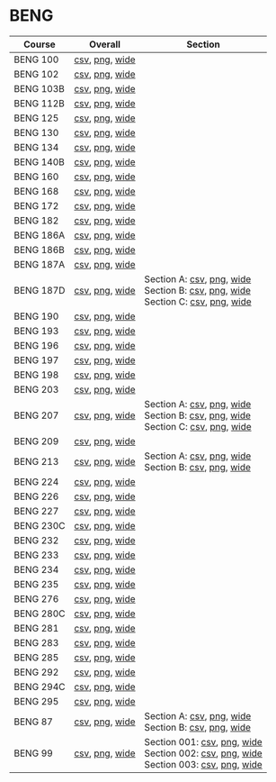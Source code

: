 # BENG

| Course | Overall | Section |
| ------ | ------- | ------- |
| BENG 100 | [csv](https://github.com/UCSD-Historical-Enrollment-Data/2025Spring/blob/main/overall/BENG%20100.csv), [png](https://raw.githubusercontent.com/UCSD-Historical-Enrollment-Data/2025Spring/main/plot_overall/BENG%20100.png), [wide](https://raw.githubusercontent.com/UCSD-Historical-Enrollment-Data/2025Spring/main/plot_overall_wide/BENG%20100.png) |  |
| BENG 102 | [csv](https://github.com/UCSD-Historical-Enrollment-Data/2025Spring/blob/main/overall/BENG%20102.csv), [png](https://raw.githubusercontent.com/UCSD-Historical-Enrollment-Data/2025Spring/main/plot_overall/BENG%20102.png), [wide](https://raw.githubusercontent.com/UCSD-Historical-Enrollment-Data/2025Spring/main/plot_overall_wide/BENG%20102.png) |  |
| BENG 103B | [csv](https://github.com/UCSD-Historical-Enrollment-Data/2025Spring/blob/main/overall/BENG%20103B.csv), [png](https://raw.githubusercontent.com/UCSD-Historical-Enrollment-Data/2025Spring/main/plot_overall/BENG%20103B.png), [wide](https://raw.githubusercontent.com/UCSD-Historical-Enrollment-Data/2025Spring/main/plot_overall_wide/BENG%20103B.png) |  |
| BENG 112B | [csv](https://github.com/UCSD-Historical-Enrollment-Data/2025Spring/blob/main/overall/BENG%20112B.csv), [png](https://raw.githubusercontent.com/UCSD-Historical-Enrollment-Data/2025Spring/main/plot_overall/BENG%20112B.png), [wide](https://raw.githubusercontent.com/UCSD-Historical-Enrollment-Data/2025Spring/main/plot_overall_wide/BENG%20112B.png) |  |
| BENG 125 | [csv](https://github.com/UCSD-Historical-Enrollment-Data/2025Spring/blob/main/overall/BENG%20125.csv), [png](https://raw.githubusercontent.com/UCSD-Historical-Enrollment-Data/2025Spring/main/plot_overall/BENG%20125.png), [wide](https://raw.githubusercontent.com/UCSD-Historical-Enrollment-Data/2025Spring/main/plot_overall_wide/BENG%20125.png) |  |
| BENG 130 | [csv](https://github.com/UCSD-Historical-Enrollment-Data/2025Spring/blob/main/overall/BENG%20130.csv), [png](https://raw.githubusercontent.com/UCSD-Historical-Enrollment-Data/2025Spring/main/plot_overall/BENG%20130.png), [wide](https://raw.githubusercontent.com/UCSD-Historical-Enrollment-Data/2025Spring/main/plot_overall_wide/BENG%20130.png) |  |
| BENG 134 | [csv](https://github.com/UCSD-Historical-Enrollment-Data/2025Spring/blob/main/overall/BENG%20134.csv), [png](https://raw.githubusercontent.com/UCSD-Historical-Enrollment-Data/2025Spring/main/plot_overall/BENG%20134.png), [wide](https://raw.githubusercontent.com/UCSD-Historical-Enrollment-Data/2025Spring/main/plot_overall_wide/BENG%20134.png) |  |
| BENG 140B | [csv](https://github.com/UCSD-Historical-Enrollment-Data/2025Spring/blob/main/overall/BENG%20140B.csv), [png](https://raw.githubusercontent.com/UCSD-Historical-Enrollment-Data/2025Spring/main/plot_overall/BENG%20140B.png), [wide](https://raw.githubusercontent.com/UCSD-Historical-Enrollment-Data/2025Spring/main/plot_overall_wide/BENG%20140B.png) |  |
| BENG 160 | [csv](https://github.com/UCSD-Historical-Enrollment-Data/2025Spring/blob/main/overall/BENG%20160.csv), [png](https://raw.githubusercontent.com/UCSD-Historical-Enrollment-Data/2025Spring/main/plot_overall/BENG%20160.png), [wide](https://raw.githubusercontent.com/UCSD-Historical-Enrollment-Data/2025Spring/main/plot_overall_wide/BENG%20160.png) |  |
| BENG 168 | [csv](https://github.com/UCSD-Historical-Enrollment-Data/2025Spring/blob/main/overall/BENG%20168.csv), [png](https://raw.githubusercontent.com/UCSD-Historical-Enrollment-Data/2025Spring/main/plot_overall/BENG%20168.png), [wide](https://raw.githubusercontent.com/UCSD-Historical-Enrollment-Data/2025Spring/main/plot_overall_wide/BENG%20168.png) |  |
| BENG 172 | [csv](https://github.com/UCSD-Historical-Enrollment-Data/2025Spring/blob/main/overall/BENG%20172.csv), [png](https://raw.githubusercontent.com/UCSD-Historical-Enrollment-Data/2025Spring/main/plot_overall/BENG%20172.png), [wide](https://raw.githubusercontent.com/UCSD-Historical-Enrollment-Data/2025Spring/main/plot_overall_wide/BENG%20172.png) |  |
| BENG 182 | [csv](https://github.com/UCSD-Historical-Enrollment-Data/2025Spring/blob/main/overall/BENG%20182.csv), [png](https://raw.githubusercontent.com/UCSD-Historical-Enrollment-Data/2025Spring/main/plot_overall/BENG%20182.png), [wide](https://raw.githubusercontent.com/UCSD-Historical-Enrollment-Data/2025Spring/main/plot_overall_wide/BENG%20182.png) |  |
| BENG 186A | [csv](https://github.com/UCSD-Historical-Enrollment-Data/2025Spring/blob/main/overall/BENG%20186A.csv), [png](https://raw.githubusercontent.com/UCSD-Historical-Enrollment-Data/2025Spring/main/plot_overall/BENG%20186A.png), [wide](https://raw.githubusercontent.com/UCSD-Historical-Enrollment-Data/2025Spring/main/plot_overall_wide/BENG%20186A.png) |  |
| BENG 186B | [csv](https://github.com/UCSD-Historical-Enrollment-Data/2025Spring/blob/main/overall/BENG%20186B.csv), [png](https://raw.githubusercontent.com/UCSD-Historical-Enrollment-Data/2025Spring/main/plot_overall/BENG%20186B.png), [wide](https://raw.githubusercontent.com/UCSD-Historical-Enrollment-Data/2025Spring/main/plot_overall_wide/BENG%20186B.png) |  |
| BENG 187A | [csv](https://github.com/UCSD-Historical-Enrollment-Data/2025Spring/blob/main/overall/BENG%20187A.csv), [png](https://raw.githubusercontent.com/UCSD-Historical-Enrollment-Data/2025Spring/main/plot_overall/BENG%20187A.png), [wide](https://raw.githubusercontent.com/UCSD-Historical-Enrollment-Data/2025Spring/main/plot_overall_wide/BENG%20187A.png) |  |
| BENG 187D | [csv](https://github.com/UCSD-Historical-Enrollment-Data/2025Spring/blob/main/overall/BENG%20187D.csv), [png](https://raw.githubusercontent.com/UCSD-Historical-Enrollment-Data/2025Spring/main/plot_overall/BENG%20187D.png), [wide](https://raw.githubusercontent.com/UCSD-Historical-Enrollment-Data/2025Spring/main/plot_overall_wide/BENG%20187D.png) | Section A: [csv](https://github.com/UCSD-Historical-Enrollment-Data/2025Spring/blob/main/section/BENG%20187D_A.csv), [png](https://raw.githubusercontent.com/UCSD-Historical-Enrollment-Data/2025Spring/main/plot_section/BENG%20187D_A.png), [wide](https://raw.githubusercontent.com/UCSD-Historical-Enrollment-Data/2025Spring/main/plot_section_wide/BENG%20187D_A.png)<br>Section B: [csv](https://github.com/UCSD-Historical-Enrollment-Data/2025Spring/blob/main/section/BENG%20187D_B.csv), [png](https://raw.githubusercontent.com/UCSD-Historical-Enrollment-Data/2025Spring/main/plot_section/BENG%20187D_B.png), [wide](https://raw.githubusercontent.com/UCSD-Historical-Enrollment-Data/2025Spring/main/plot_section_wide/BENG%20187D_B.png)<br>Section C: [csv](https://github.com/UCSD-Historical-Enrollment-Data/2025Spring/blob/main/section/BENG%20187D_C.csv), [png](https://raw.githubusercontent.com/UCSD-Historical-Enrollment-Data/2025Spring/main/plot_section/BENG%20187D_C.png), [wide](https://raw.githubusercontent.com/UCSD-Historical-Enrollment-Data/2025Spring/main/plot_section_wide/BENG%20187D_C.png) |
| BENG 190 | [csv](https://github.com/UCSD-Historical-Enrollment-Data/2025Spring/blob/main/overall/BENG%20190.csv), [png](https://raw.githubusercontent.com/UCSD-Historical-Enrollment-Data/2025Spring/main/plot_overall/BENG%20190.png), [wide](https://raw.githubusercontent.com/UCSD-Historical-Enrollment-Data/2025Spring/main/plot_overall_wide/BENG%20190.png) |  |
| BENG 193 | [csv](https://github.com/UCSD-Historical-Enrollment-Data/2025Spring/blob/main/overall/BENG%20193.csv), [png](https://raw.githubusercontent.com/UCSD-Historical-Enrollment-Data/2025Spring/main/plot_overall/BENG%20193.png), [wide](https://raw.githubusercontent.com/UCSD-Historical-Enrollment-Data/2025Spring/main/plot_overall_wide/BENG%20193.png) |  |
| BENG 196 | [csv](https://github.com/UCSD-Historical-Enrollment-Data/2025Spring/blob/main/overall/BENG%20196.csv), [png](https://raw.githubusercontent.com/UCSD-Historical-Enrollment-Data/2025Spring/main/plot_overall/BENG%20196.png), [wide](https://raw.githubusercontent.com/UCSD-Historical-Enrollment-Data/2025Spring/main/plot_overall_wide/BENG%20196.png) |  |
| BENG 197 | [csv](https://github.com/UCSD-Historical-Enrollment-Data/2025Spring/blob/main/overall/BENG%20197.csv), [png](https://raw.githubusercontent.com/UCSD-Historical-Enrollment-Data/2025Spring/main/plot_overall/BENG%20197.png), [wide](https://raw.githubusercontent.com/UCSD-Historical-Enrollment-Data/2025Spring/main/plot_overall_wide/BENG%20197.png) |  |
| BENG 198 | [csv](https://github.com/UCSD-Historical-Enrollment-Data/2025Spring/blob/main/overall/BENG%20198.csv), [png](https://raw.githubusercontent.com/UCSD-Historical-Enrollment-Data/2025Spring/main/plot_overall/BENG%20198.png), [wide](https://raw.githubusercontent.com/UCSD-Historical-Enrollment-Data/2025Spring/main/plot_overall_wide/BENG%20198.png) |  |
| BENG 203 | [csv](https://github.com/UCSD-Historical-Enrollment-Data/2025Spring/blob/main/overall/BENG%20203.csv), [png](https://raw.githubusercontent.com/UCSD-Historical-Enrollment-Data/2025Spring/main/plot_overall/BENG%20203.png), [wide](https://raw.githubusercontent.com/UCSD-Historical-Enrollment-Data/2025Spring/main/plot_overall_wide/BENG%20203.png) |  |
| BENG 207 | [csv](https://github.com/UCSD-Historical-Enrollment-Data/2025Spring/blob/main/overall/BENG%20207.csv), [png](https://raw.githubusercontent.com/UCSD-Historical-Enrollment-Data/2025Spring/main/plot_overall/BENG%20207.png), [wide](https://raw.githubusercontent.com/UCSD-Historical-Enrollment-Data/2025Spring/main/plot_overall_wide/BENG%20207.png) | Section A: [csv](https://github.com/UCSD-Historical-Enrollment-Data/2025Spring/blob/main/section/BENG%20207_A.csv), [png](https://raw.githubusercontent.com/UCSD-Historical-Enrollment-Data/2025Spring/main/plot_section/BENG%20207_A.png), [wide](https://raw.githubusercontent.com/UCSD-Historical-Enrollment-Data/2025Spring/main/plot_section_wide/BENG%20207_A.png)<br>Section B: [csv](https://github.com/UCSD-Historical-Enrollment-Data/2025Spring/blob/main/section/BENG%20207_B.csv), [png](https://raw.githubusercontent.com/UCSD-Historical-Enrollment-Data/2025Spring/main/plot_section/BENG%20207_B.png), [wide](https://raw.githubusercontent.com/UCSD-Historical-Enrollment-Data/2025Spring/main/plot_section_wide/BENG%20207_B.png)<br>Section C: [csv](https://github.com/UCSD-Historical-Enrollment-Data/2025Spring/blob/main/section/BENG%20207_C.csv), [png](https://raw.githubusercontent.com/UCSD-Historical-Enrollment-Data/2025Spring/main/plot_section/BENG%20207_C.png), [wide](https://raw.githubusercontent.com/UCSD-Historical-Enrollment-Data/2025Spring/main/plot_section_wide/BENG%20207_C.png) |
| BENG 209 | [csv](https://github.com/UCSD-Historical-Enrollment-Data/2025Spring/blob/main/overall/BENG%20209.csv), [png](https://raw.githubusercontent.com/UCSD-Historical-Enrollment-Data/2025Spring/main/plot_overall/BENG%20209.png), [wide](https://raw.githubusercontent.com/UCSD-Historical-Enrollment-Data/2025Spring/main/plot_overall_wide/BENG%20209.png) |  |
| BENG 213 | [csv](https://github.com/UCSD-Historical-Enrollment-Data/2025Spring/blob/main/overall/BENG%20213.csv), [png](https://raw.githubusercontent.com/UCSD-Historical-Enrollment-Data/2025Spring/main/plot_overall/BENG%20213.png), [wide](https://raw.githubusercontent.com/UCSD-Historical-Enrollment-Data/2025Spring/main/plot_overall_wide/BENG%20213.png) | Section A: [csv](https://github.com/UCSD-Historical-Enrollment-Data/2025Spring/blob/main/section/BENG%20213_A.csv), [png](https://raw.githubusercontent.com/UCSD-Historical-Enrollment-Data/2025Spring/main/plot_section/BENG%20213_A.png), [wide](https://raw.githubusercontent.com/UCSD-Historical-Enrollment-Data/2025Spring/main/plot_section_wide/BENG%20213_A.png)<br>Section B: [csv](https://github.com/UCSD-Historical-Enrollment-Data/2025Spring/blob/main/section/BENG%20213_B.csv), [png](https://raw.githubusercontent.com/UCSD-Historical-Enrollment-Data/2025Spring/main/plot_section/BENG%20213_B.png), [wide](https://raw.githubusercontent.com/UCSD-Historical-Enrollment-Data/2025Spring/main/plot_section_wide/BENG%20213_B.png) |
| BENG 224 | [csv](https://github.com/UCSD-Historical-Enrollment-Data/2025Spring/blob/main/overall/BENG%20224.csv), [png](https://raw.githubusercontent.com/UCSD-Historical-Enrollment-Data/2025Spring/main/plot_overall/BENG%20224.png), [wide](https://raw.githubusercontent.com/UCSD-Historical-Enrollment-Data/2025Spring/main/plot_overall_wide/BENG%20224.png) |  |
| BENG 226 | [csv](https://github.com/UCSD-Historical-Enrollment-Data/2025Spring/blob/main/overall/BENG%20226.csv), [png](https://raw.githubusercontent.com/UCSD-Historical-Enrollment-Data/2025Spring/main/plot_overall/BENG%20226.png), [wide](https://raw.githubusercontent.com/UCSD-Historical-Enrollment-Data/2025Spring/main/plot_overall_wide/BENG%20226.png) |  |
| BENG 227 | [csv](https://github.com/UCSD-Historical-Enrollment-Data/2025Spring/blob/main/overall/BENG%20227.csv), [png](https://raw.githubusercontent.com/UCSD-Historical-Enrollment-Data/2025Spring/main/plot_overall/BENG%20227.png), [wide](https://raw.githubusercontent.com/UCSD-Historical-Enrollment-Data/2025Spring/main/plot_overall_wide/BENG%20227.png) |  |
| BENG 230C | [csv](https://github.com/UCSD-Historical-Enrollment-Data/2025Spring/blob/main/overall/BENG%20230C.csv), [png](https://raw.githubusercontent.com/UCSD-Historical-Enrollment-Data/2025Spring/main/plot_overall/BENG%20230C.png), [wide](https://raw.githubusercontent.com/UCSD-Historical-Enrollment-Data/2025Spring/main/plot_overall_wide/BENG%20230C.png) |  |
| BENG 232 | [csv](https://github.com/UCSD-Historical-Enrollment-Data/2025Spring/blob/main/overall/BENG%20232.csv), [png](https://raw.githubusercontent.com/UCSD-Historical-Enrollment-Data/2025Spring/main/plot_overall/BENG%20232.png), [wide](https://raw.githubusercontent.com/UCSD-Historical-Enrollment-Data/2025Spring/main/plot_overall_wide/BENG%20232.png) |  |
| BENG 233 | [csv](https://github.com/UCSD-Historical-Enrollment-Data/2025Spring/blob/main/overall/BENG%20233.csv), [png](https://raw.githubusercontent.com/UCSD-Historical-Enrollment-Data/2025Spring/main/plot_overall/BENG%20233.png), [wide](https://raw.githubusercontent.com/UCSD-Historical-Enrollment-Data/2025Spring/main/plot_overall_wide/BENG%20233.png) |  |
| BENG 234 | [csv](https://github.com/UCSD-Historical-Enrollment-Data/2025Spring/blob/main/overall/BENG%20234.csv), [png](https://raw.githubusercontent.com/UCSD-Historical-Enrollment-Data/2025Spring/main/plot_overall/BENG%20234.png), [wide](https://raw.githubusercontent.com/UCSD-Historical-Enrollment-Data/2025Spring/main/plot_overall_wide/BENG%20234.png) |  |
| BENG 235 | [csv](https://github.com/UCSD-Historical-Enrollment-Data/2025Spring/blob/main/overall/BENG%20235.csv), [png](https://raw.githubusercontent.com/UCSD-Historical-Enrollment-Data/2025Spring/main/plot_overall/BENG%20235.png), [wide](https://raw.githubusercontent.com/UCSD-Historical-Enrollment-Data/2025Spring/main/plot_overall_wide/BENG%20235.png) |  |
| BENG 276 | [csv](https://github.com/UCSD-Historical-Enrollment-Data/2025Spring/blob/main/overall/BENG%20276.csv), [png](https://raw.githubusercontent.com/UCSD-Historical-Enrollment-Data/2025Spring/main/plot_overall/BENG%20276.png), [wide](https://raw.githubusercontent.com/UCSD-Historical-Enrollment-Data/2025Spring/main/plot_overall_wide/BENG%20276.png) |  |
| BENG 280C | [csv](https://github.com/UCSD-Historical-Enrollment-Data/2025Spring/blob/main/overall/BENG%20280C.csv), [png](https://raw.githubusercontent.com/UCSD-Historical-Enrollment-Data/2025Spring/main/plot_overall/BENG%20280C.png), [wide](https://raw.githubusercontent.com/UCSD-Historical-Enrollment-Data/2025Spring/main/plot_overall_wide/BENG%20280C.png) |  |
| BENG 281 | [csv](https://github.com/UCSD-Historical-Enrollment-Data/2025Spring/blob/main/overall/BENG%20281.csv), [png](https://raw.githubusercontent.com/UCSD-Historical-Enrollment-Data/2025Spring/main/plot_overall/BENG%20281.png), [wide](https://raw.githubusercontent.com/UCSD-Historical-Enrollment-Data/2025Spring/main/plot_overall_wide/BENG%20281.png) |  |
| BENG 283 | [csv](https://github.com/UCSD-Historical-Enrollment-Data/2025Spring/blob/main/overall/BENG%20283.csv), [png](https://raw.githubusercontent.com/UCSD-Historical-Enrollment-Data/2025Spring/main/plot_overall/BENG%20283.png), [wide](https://raw.githubusercontent.com/UCSD-Historical-Enrollment-Data/2025Spring/main/plot_overall_wide/BENG%20283.png) |  |
| BENG 285 | [csv](https://github.com/UCSD-Historical-Enrollment-Data/2025Spring/blob/main/overall/BENG%20285.csv), [png](https://raw.githubusercontent.com/UCSD-Historical-Enrollment-Data/2025Spring/main/plot_overall/BENG%20285.png), [wide](https://raw.githubusercontent.com/UCSD-Historical-Enrollment-Data/2025Spring/main/plot_overall_wide/BENG%20285.png) |  |
| BENG 292 | [csv](https://github.com/UCSD-Historical-Enrollment-Data/2025Spring/blob/main/overall/BENG%20292.csv), [png](https://raw.githubusercontent.com/UCSD-Historical-Enrollment-Data/2025Spring/main/plot_overall/BENG%20292.png), [wide](https://raw.githubusercontent.com/UCSD-Historical-Enrollment-Data/2025Spring/main/plot_overall_wide/BENG%20292.png) |  |
| BENG 294C | [csv](https://github.com/UCSD-Historical-Enrollment-Data/2025Spring/blob/main/overall/BENG%20294C.csv), [png](https://raw.githubusercontent.com/UCSD-Historical-Enrollment-Data/2025Spring/main/plot_overall/BENG%20294C.png), [wide](https://raw.githubusercontent.com/UCSD-Historical-Enrollment-Data/2025Spring/main/plot_overall_wide/BENG%20294C.png) |  |
| BENG 295 | [csv](https://github.com/UCSD-Historical-Enrollment-Data/2025Spring/blob/main/overall/BENG%20295.csv), [png](https://raw.githubusercontent.com/UCSD-Historical-Enrollment-Data/2025Spring/main/plot_overall/BENG%20295.png), [wide](https://raw.githubusercontent.com/UCSD-Historical-Enrollment-Data/2025Spring/main/plot_overall_wide/BENG%20295.png) |  |
| BENG 87 | [csv](https://github.com/UCSD-Historical-Enrollment-Data/2025Spring/blob/main/overall/BENG%2087.csv), [png](https://raw.githubusercontent.com/UCSD-Historical-Enrollment-Data/2025Spring/main/plot_overall/BENG%2087.png), [wide](https://raw.githubusercontent.com/UCSD-Historical-Enrollment-Data/2025Spring/main/plot_overall_wide/BENG%2087.png) | Section A: [csv](https://github.com/UCSD-Historical-Enrollment-Data/2025Spring/blob/main/section/BENG%2087_A.csv), [png](https://raw.githubusercontent.com/UCSD-Historical-Enrollment-Data/2025Spring/main/plot_section/BENG%2087_A.png), [wide](https://raw.githubusercontent.com/UCSD-Historical-Enrollment-Data/2025Spring/main/plot_section_wide/BENG%2087_A.png)<br>Section B: [csv](https://github.com/UCSD-Historical-Enrollment-Data/2025Spring/blob/main/section/BENG%2087_B.csv), [png](https://raw.githubusercontent.com/UCSD-Historical-Enrollment-Data/2025Spring/main/plot_section/BENG%2087_B.png), [wide](https://raw.githubusercontent.com/UCSD-Historical-Enrollment-Data/2025Spring/main/plot_section_wide/BENG%2087_B.png) |
| BENG 99 | [csv](https://github.com/UCSD-Historical-Enrollment-Data/2025Spring/blob/main/overall/BENG%2099.csv), [png](https://raw.githubusercontent.com/UCSD-Historical-Enrollment-Data/2025Spring/main/plot_overall/BENG%2099.png), [wide](https://raw.githubusercontent.com/UCSD-Historical-Enrollment-Data/2025Spring/main/plot_overall_wide/BENG%2099.png) | Section 001: [csv](https://github.com/UCSD-Historical-Enrollment-Data/2025Spring/blob/main/section/BENG%2099_001.csv), [png](https://raw.githubusercontent.com/UCSD-Historical-Enrollment-Data/2025Spring/main/plot_section/BENG%2099_001.png), [wide](https://raw.githubusercontent.com/UCSD-Historical-Enrollment-Data/2025Spring/main/plot_section_wide/BENG%2099_001.png)<br>Section 002: [csv](https://github.com/UCSD-Historical-Enrollment-Data/2025Spring/blob/main/section/BENG%2099_002.csv), [png](https://raw.githubusercontent.com/UCSD-Historical-Enrollment-Data/2025Spring/main/plot_section/BENG%2099_002.png), [wide](https://raw.githubusercontent.com/UCSD-Historical-Enrollment-Data/2025Spring/main/plot_section_wide/BENG%2099_002.png)<br>Section 003: [csv](https://github.com/UCSD-Historical-Enrollment-Data/2025Spring/blob/main/section/BENG%2099_003.csv), [png](https://raw.githubusercontent.com/UCSD-Historical-Enrollment-Data/2025Spring/main/plot_section/BENG%2099_003.png), [wide](https://raw.githubusercontent.com/UCSD-Historical-Enrollment-Data/2025Spring/main/plot_section_wide/BENG%2099_003.png) |
